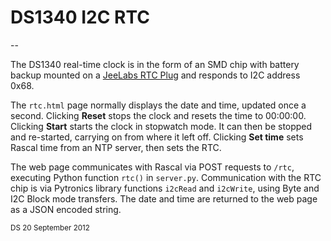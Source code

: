 DS1340 I2C RTC
==============

--

The DS1340 real-time clock is in the form of an SMD chip with battery backup
mounted on a [JeeLabs RTC Plug][jlrtc] and responds to I2C address 0x68.

The `rtc.html` page normally displays the date and time, updated once a second.
Clicking **Reset** stops the clock and resets the time to 00:00:00.
Clicking **Start** starts the clock in stopwatch mode. It can then be stopped and
re-started, carrying on from where it left off.
Clicking **Set time** sets Rascal time from an NTP server, then sets the RTC.

The web page communicates with Rascal via POST requests to `/rtc`, executing
Python function `rtc()` in `server.py`. Communication with the RTC chip is via
Pytronics library functions `i2cRead` and `i2cWrite`, using Byte and I2C Block mode transfers.
The date and time are returned to the web page as a JSON encoded string.

<small>DS 20 September 2012</small>

[jlrtc]: http://jeelabs.com/products/rtc-plug

